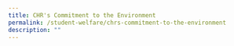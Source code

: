 ```yaml
---
title: CHR's Commitment to the Environment
permalink: /student-welfare/chrs-commitment-to-the-environment
description: ""
---
```

